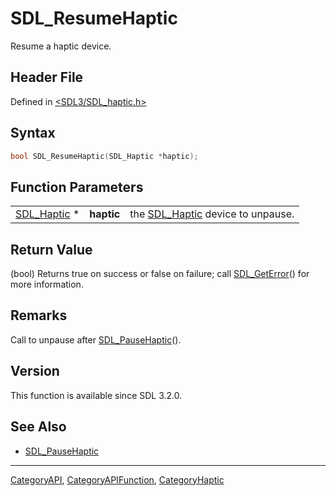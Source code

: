 # SDL_ResumeHaptic

Resume a haptic device.

## Header File

Defined in [<SDL3/SDL_haptic.h>](https://github.com/libsdl-org/SDL/blob/main/include/SDL3/SDL_haptic.h)

## Syntax

```c
bool SDL_ResumeHaptic(SDL_Haptic *haptic);
```

## Function Parameters

|                            |            |                                                 |
| -------------------------- | ---------- | ----------------------------------------------- |
| [SDL_Haptic](SDL_Haptic) * | **haptic** | the [SDL_Haptic](SDL_Haptic) device to unpause. |

## Return Value

(bool) Returns true on success or false on failure; call
[SDL_GetError](SDL_GetError)() for more information.

## Remarks

Call to unpause after [SDL_PauseHaptic](SDL_PauseHaptic)().

## Version

This function is available since SDL 3.2.0.

## See Also

- [SDL_PauseHaptic](SDL_PauseHaptic)






----
[CategoryAPI](CategoryAPI), [CategoryAPIFunction](CategoryAPIFunction), [CategoryHaptic](CategoryHaptic)

